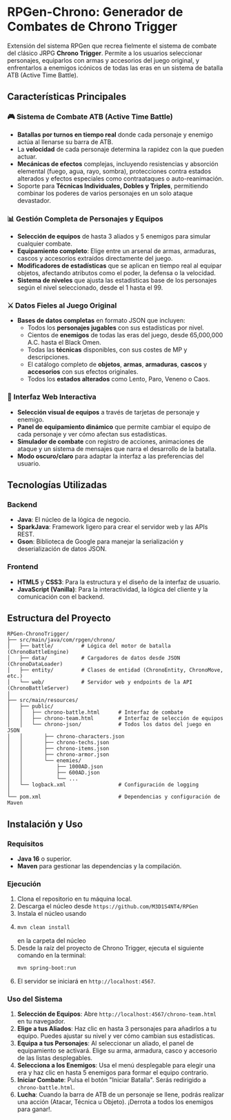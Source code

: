 # RPGen-Chrono: Generador de Combates de Chrono Trigger

Extensión del sistema RPGen que recrea fielmente el sistema de combate del clásico JRPG **Chrono Trigger**. Permite a los usuarios seleccionar personajes, equiparlos con armas y accesorios del juego original, y enfrentarlos a enemigos icónicos de todas las eras en un sistema de batalla ATB (Active Time Battle).

## Características Principales

### 🎮 Sistema de Combate ATB (Active Time Battle)

  - **Batallas por turnos en tiempo real** donde cada personaje y enemigo actúa al llenarse su barra de ATB.
  - La **velocidad** de cada personaje determina la rapidez con la que pueden actuar.
  - **Mecánicas de efectos** complejas, incluyendo resistencias y absorción elemental (fuego, agua, rayo, sombra), protecciones contra estados alterados y efectos especiales como contraataques o auto-reanimación.
  - Soporte para **Técnicas Individuales, Dobles y Triples**, permitiendo combinar los poderes de varios personajes en un solo ataque devastador.

### 📊 Gestión Completa de Personajes y Equipos

  - **Selección de equipos** de hasta 3 aliados y 5 enemigos para simular cualquier combate.
  - **Equipamiento completo**: Elige entre un arsenal de armas, armaduras, cascos y accesorios extraídos directamente del juego.
  - **Modificadores de estadísticas** que se aplican en tiempo real al equipar objetos, afectando atributos como el poder, la defensa o la velocidad.
  - **Sistema de niveles** que ajusta las estadísticas base de los personajes según el nivel seleccionado, desde el 1 hasta el 99.

### ⚔️ Datos Fieles al Juego Original

  - **Bases de datos completas** en formato JSON que incluyen:
      - Todos los **personajes jugables** con sus estadísticas por nivel.
      - Cientos de **enemigos** de todas las eras del juego, desde 65,000,000 A.C. hasta el Black Omen.
      - Todas las **técnicas** disponibles, con sus costes de MP y descripciones.
      - El catálogo completo de **objetos**, **armas**, **armaduras**, **cascos** y **accesorios** con sus efectos originales.
      - Todos los **estados alterados** como Lento, Paro, Veneno o Caos.

### 🎨 Interfaz Web Interactiva

  - **Selección visual de equipos** a través de tarjetas de personaje y enemigo.
  - **Panel de equipamiento dinámico** que permite cambiar el equipo de cada personaje y ver cómo afectan sus estadísticas.
  - **Simulador de combate** con registro de acciones, animaciones de ataque y un sistema de mensajes que narra el desarrollo de la batalla.
  - **Modo oscuro/claro** para adaptar la interfaz a las preferencias del usuario.

## Tecnologías Utilizadas

### Backend

  - **Java**: El núcleo de la lógica de negocio.
  - **SparkJava**: Framework ligero para crear el servidor web y las APIs REST.
  - **Gson**: Biblioteca de Google para manejar la serialización y deserialización de datos JSON.

### Frontend

  - **HTML5** y **CSS3**: Para la estructura y el diseño de la interfaz de usuario.
  - **JavaScript (Vanilla)**: Para la interactividad, la lógica del cliente y la comunicación con el backend.

## Estructura del Proyecto

```
RPGen-ChronoTrigger/
├── src/main/java/com/rpgen/chrono/
│   ├── battle/         # Lógica del motor de batalla (ChronoBattleEngine)
│   ├── data/           # Cargadores de datos desde JSON (ChronoDataLoader)
│   ├── entity/         # Clases de entidad (ChronoEntity, ChronoMove, etc.)
│   └── web/            # Servidor web y endpoints de la API (ChronoBattleServer)
│
├── src/main/resources/
│   ├── public/
│   │   ├── chrono-battle.html      # Interfaz de combate
│   │   ├── chrono-team.html        # Interfaz de selección de equipos
│   │   └── chrono-json/            # Todos los datos del juego en JSON
│   │       ├── chrono-characters.json
│   │       ├── chrono-techs.json
│   │       ├── chrono-items.json
│   │       ├── chrono-armor.json
│   │       └── enemies/
│   │           ├── 1000AD.json
│   │           ├── 600AD.json
│   │           └── ...
│   └── logback.xml                 # Configuración de logging
│
└── pom.xml                         # Dependencias y configuración de Maven
```

## Instalación y Uso

### Requisitos

  - **Java 16** o superior.
  - **Maven** para gestionar las dependencias y la compilación.

### Ejecución

1.  Clona el repositorio en tu máquina local.
2.  Descarga el núcleo desde `https://github.com/M3D1S4NT4/RPGen`
3.  Instala el núcleo usando
4.  ```bash
    mvn clean install
    ```
    en la carpeta del núcleo
5.  Desde la raíz del proyecto de Chrono Trigger, ejecuta el siguiente comando en la terminal:
    ```bash
    mvn spring-boot:run
    ```
6.  El servidor se iniciará en `http://localhost:4567`.

### Uso del Sistema

1.  **Selección de Equipos**: Abre `http://localhost:4567/chrono-team.html` en tu navegador.
2.  **Elige a tus Aliados**: Haz clic en hasta 3 personajes para añadirlos a tu equipo. Puedes ajustar su nivel y ver cómo cambian sus estadísticas.
3.  **Equipa a tus Personajes**: Al seleccionar un aliado, el panel de equipamiento se activará. Elige su arma, armadura, casco y accesorio de las listas desplegables.
4.  **Selecciona a los Enemigos**: Usa el menú desplegable para elegir una era y haz clic en hasta 5 enemigos para formar el equipo contrario.
5.  **Iniciar Combate**: Pulsa el botón "Iniciar Batalla". Serás redirigido a `chrono-battle.html`.
6.  **Lucha**: Cuando la barra de ATB de un personaje se llene, podrás realizar una acción (Atacar, Técnica u Objeto). ¡Derrota a todos los enemigos para ganar\!.
